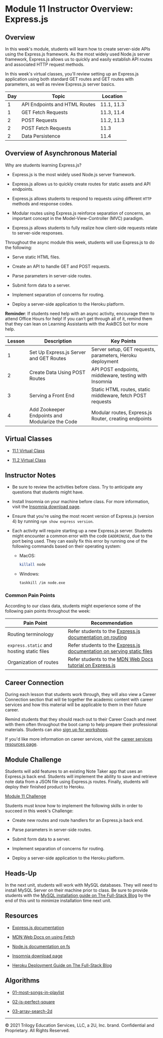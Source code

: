 # Module 11 Instructor Overview: Express.js

## Overview

In this week's module, students will learn how to create server-side APIs using the Express.js framework. As the most widely used Node.js server framework, Express.js allows us to quickly and easily establish API routes and associated HTTP request methods.

In this week's virtual classes, you'll review setting up an Express.js application using both standard GET routes and GET routes with parameters, as well as review Express.js server basics.

| Day | Topic                                | Location   |
| --- | --------------------                 | ---------- |
| 1   | API Endpoints and HTML Routes        | 11.1, 11.3 |
| 1   | GET Fetch Requests                   | 11.3, 11.4 |
| 2   | POST Requests                        | 11.2, 11.3 |
| 2   | POST Fetch Requests                  | 11.3       |
| 2   | Data Persistence                     | 11.4       |

## Overview of Asynchronous Material

Why are students learning Express.js?

* Express.js is the most widely used Node.js server framework.

* Express.js allows us to quickly create routes for static assets and API endpoints.

* Express.js allows students to respond to requests using different `HTTP` methods and response codes.

* Modular routes using Express.js reinforce separation of concerns, an important concept in the Model-View-Controller (MVC) paradigm.

* Express.js allows students to fully realize how client-side requests relate to server-side responses.

Throughout the async module this week, students will use Express.js to do the following:

* Serve static HTML files.

* Create an API to handle GET and POST requests.

* Parse parameters in server-side routes.

* Submit form data to a server.

* Implement separation of concerns for routing.

* Deploy a server-side application to the Heroku platform.

**Reminder**: If students need help with an async activity, encourage them to attend Office Hours for help! If you can’t get through all of it, remind them that they can lean on Learning Assistants with the AskBCS bot for more help.

| Lesson | Description                                     | Key Points                                                   |
| ------ | ----------------------------------------------- | ------------------------------------------------------------ |
| 1      | Set Up Express.js Server and GET Routes         | Server setup, GET requests, parameters, Heroku deployment    |
| 2      | Create Data Using POST Routes                   | API POST endpoints, middleware, testing with Insomnia        |
| 3      | Serving a Front End                             | Static HTML routes, static middleware, fetch POST requests   |
| 4      | Add Zookeeper Endpoints and Modularize the Code | Modular routes, Express.js Router, creating endpoints        |

## Virtual Classes

* [11.1 Virtual Class](./11.1-REQUIRED.md)

* [11.2 Virtual Class](./11.2-REQUIRED.md)

## Instructor Notes

* Be sure to review the activities before class. Try to anticipate any questions that students might have.

* Install Insomnia on your machine before class. For more information, visit the [Insomnia download page](https://insomnia.rest/download).

* Ensure that you're using the most recent version of Express.js (version 4) by running `npm show express version`.

* Each activity will require starting up a new Express.js server. Students might encounter a common error with the code `EADDRINUSE`, due to the port being used. They can easily fix this error by running one of the following commands based on their operating system:

  * MacOS:

    ```bash
    killall node
    ```

  * Windows:

    ```bash
    taskkill /im node.exe
    ```

### Common Pain Points

According to our class data, students might experience some of the following pain points throughout the week:

| Pain Point                                | Recommendation                                                                                                                 |
| --- | --- |
| Routing terminology                       | Refer students to the [Express.js documentation on routing](https://expressjs.com/en/guide/routing.html)                                   |
| `express.static` and hosting static files | Refer students to the [Express.js documentation on serving static files](https://expressjs.com/en/starter/static-files.html)                  |
| Organization of routes                    | Refer students to the [MDN Web Docs tutorial on Express.js](https://developer.mozilla.org/en-US/docs/Learn/Server-side/Express_Nodejs/routes) |

## Career Connection

During each lesson that students work through, they will also view a Career Connection section that will tie together the academic content with career services and how this material will be applicable to them in their future career.

Remind students that they should reach out to their Career Coach and meet with them often throughout the boot camp to help prepare their professional materials. Students can also [sign up for workshops](https://careernetwork.2u.com/?utm_medium=Academics&utm_source=boot_camp).

If you'd like more information on career services, visit the [career services resources page](https://careernetwork.2u.com/?utm_medium=Academics&utm_source=boot_camp).

## Module Challenge

Students will add features to an existing Note Taker app that uses an Express.js back end. Students will implement the ability to save and retrieve note data from a JSON file using Express.js routes. Finally, students will deploy their finished product to Heroku.

[Module 11 Challenge](../../01-Class-Content/11-Express/02-Challenge/README.md)

Students must know how to implement the following skills in order to succeed in this week's Challenge:

* Create new routes and route handlers for an Express.js back end.

* Parse parameters in server-side routes.

* Submit form data to a server.

* Implement separation of concerns for routing.

* Deploy a server-side application to the Heroku platform.

## Heads-Up

In the next unit, students will work with MySQL databases. They will need to install MySQL Server on their machine prior to class. Be sure to provide students with the [MySQL installation guide on The Full-Stack Blog](https://coding-boot-camp.github.io/full-stack/mysql/mysql-installation-guide) by the end of this unit to minimize installation time next unit.

## Resources

* [Express.js documentation](https://expressjs.com/en/api.html)

* [MDN Web Docs on using Fetch](https://developer.mozilla.org/en-US/docs/Web/API/Fetch_API/Using_Fetch)

* [Node.js documentation on fs](https://nodejs.org/api/fs.html)

* [Insomnia download page](https://insomnia.rest/download)

* [Heroku Deployment Guide on The Full-Stack Blog](https://coding-boot-camp.github.io/full-stack/heroku/heroku-deployment-guide)

## Algorithms

* [01-most-songs-in-playlist](../../01-Class-Content/11-Express/03-Algorithms/01-most-songs-in-playlist)

* [02-is-perfect-square](../../01-Class-Content/11-Express/03-Algorithms/02-is-perfect-square)

* [03-array-search-2d](../../01-Class-Content/11-Express/03-Algorithms/03-array-search-2d)

---
© 2021 Trilogy Education Services, LLC, a 2U, Inc. brand. Confidential and Proprietary. All Rights Reserved.
